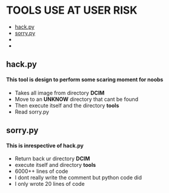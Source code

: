 # **TOOLS USE AT USER RISK**

- [hack.py](##-hack.py)
- [sorry.py](##-sorrypy)
-
-


## hack.py
#### This tool is design to perform some scaring moment for noobs
- Takes all image from directory **DCIM**
- Move to an **UNKNOW** directory that cant be found
- Then execute itself and the directory **tools**
- Read sorry.py

## sorry.py
#### This is inrespective of **hack.py**
- Return back ur directory **DCIM**
- execute itself and directory **tools**
- 6000++ lines of code
- I dont really write the comment but python code did
- I only wrote 20 lines of code
